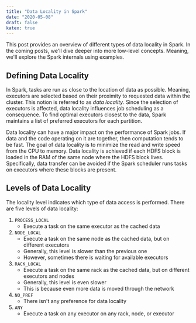 ```yaml
---
title: "Data Locality in Spark"
date: "2020-05-08"
draft: false
katex: true
---
```


This post provides an overview of different types of data locality in Spark. In the coming posts, we'll dive deeper into more low-level concepts. Meaning, we'll explore the Spark internals using examples.

## Defining Data Locality
In Spark, tasks are run as close to the location of data as possible. Meaning, executors are selected based on their proximity to requested data within the cluster. This notion is referred to as *data locality*. Since the selection of executors is affected, data locality influences job scheduling as a consequence. To find optimal executors closest to the data, Spark maintains a list of preferred executors for each partition.

Data locality can have a major impact on the performance of Spark jobs. If data and the code operating on it are together, then computation tends to be fast. The goal of data locality is to minimize the read and write speed from the CPU to memory. Data locality is achieved if each HDFS block is loaded in the RAM of the same node where the HDFS block lives. Specifically, data transfer can be avoided if the Spark scheduler runs tasks on executors where these blocks are present.

## Levels of Data Locality
The locality level indicates which type of data access is performed. There are five levels of data locality:
1. `PROCESS_LOCAL`
	- Execute a task on the same executor as the cached data
2. `NODE_LOCAL`
	- Execute a task on the same node as the cached data, but on different executors
	- Generally, this level is slower than the previous one
	- However, sometimes there is waiting for available executors
3. `RACK_LOCAL`
	- Execute a task on the same rack as the cached data, but on different executors and nodes
	- Generally, this level is even slower
	- This is because even more data is moved through the network
4. `NO_PREF`
	- There isn't any preference for data locality
5. `ANY`
	- Execute a task on any executor on any rack, node, or executor
